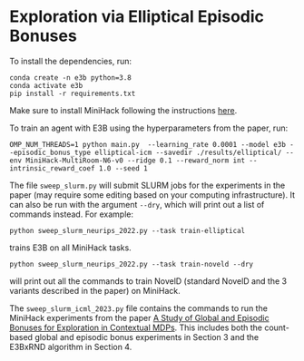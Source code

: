 # Exploration via Elliptical Episodic Bonuses

To install the dependencies, run:

```
conda create -n e3b python=3.8
conda activate e3b
pip install -r requirements.txt
```

Make sure to install MiniHack following the instructions [here](https://github.com/facebookresearch/minihack). 

To train an agent with E3B using the hyperparameters from the paper, run:

```
OMP_NUM_THREADS=1 python main.py  --learning_rate 0.0001 --model e3b --episodic_bonus_type elliptical-icm --savedir ./results/elliptical/ --env MiniHack-MultiRoom-N6-v0 --ridge 0.1 --reward_norm int --intrinsic_reward_coef 1.0 --seed 1
```

The file `sweep_slurm.py` will submit SLURM jobs for the experiments in the paper (may require some editing based on your computing infrastructure). It can also be run with the argument `--dry`, which will print out a list of commands instead. For example:

```
python sweep_slurm_neurips_2022.py --task train-elliptical 
```

trains E3B on all MiniHack tasks.

```
python sweep_slurm_neurips_2022.py --task train-noveld --dry
```

will print out all the commands to train NovelD (standard NovelD and the 3 variants described in the paper) on MiniHack.

The `sweep_slurm_icml_2023.py` file contains the commands to run the MiniHack experiments from the paper [A Study of Global and Episodic Bonuses for Exploration in Contextual MDPs](https://arxiv.org/abs/2306.03236). This includes both the count-based global and episodic bonus experiments in Section 3 and the E3BxRND algorithm in Section 4. 


